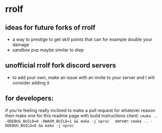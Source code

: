 # rrolf
## ideas for future forks of rrolf
- a way to prestige to get skill points that can for example double your damage
- sandbox pvp maybe similar to diep

## unofficial rrolf fork discord servers
- to add your own, make an issue with an invite to your server and I will consider adding it

## for developers: 
if you're feeling really inclined to make a pull request for whatever reason then make one for this readme page with build instructions
client: ``cmake .. -DDEBUG_BUILD=0 -DWASM_BUILD=1 && make -j`nproc` ``
server: ``cmake .. -DDEBUG_BUILD=0 && make -j`nproc` ``
